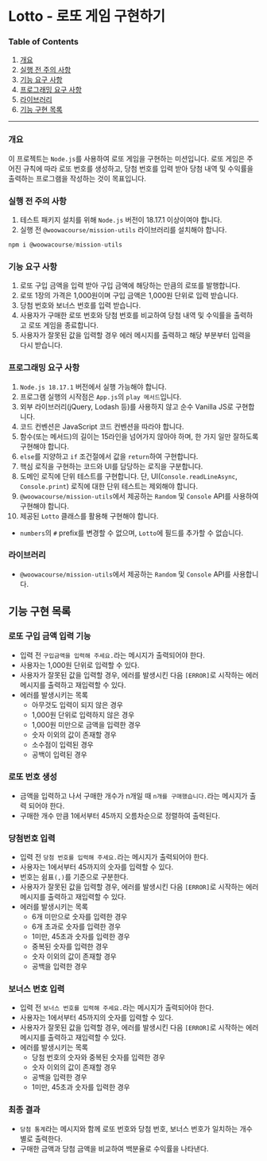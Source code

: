 # Lotto - 로또 게임 구현하기

### Table of Contents
1. [개요](#개요)
2. [실행 전 주의 사항](#실행-전-주의-사항)
3. [기능 요구 사항](#기능-요구-사항)
4. [프로그래밍 요구 사항](#프로그래밍-요구-사항)
5. [라이브러리](#라이브러리)
6. [기능 구현 목록](#기능-구현-목록)

---
### 개요
이 프로젝트는 `Node.js`를 사용하여 로또 게임을 구현하는 미션입니다. 로또 게임은 주어진 규칙에 따라 로또 번호를 생성하고, 당첨 번호를 입력 받아 당첨 내역 및 수익률을 출력하는 프로그램을 작성하는 것이 목표입니다.

### 실행 전 주의 사항
1. 테스트 패키지 설치를 위해 `Node.js` 버전이 18.17.1 이상이여야 합니다.
2. 실행 전 `@woowacourse/mission-utils` 라이브러리를 설치해야 합니다.
```jsx
npm i @woowacourse/mission-utils
```

### 기능 요구 사항
1. 로또 구입 금액을 입력 받아 구입 금액에 해당하는 만큼의 로또를 발행합니다.
2. 로또 1장의 가격은 1,000원이며 구입 금액은 1,000원 단위로 입력 받습니다.
3. 당첨 번호와 보너스 번호를 입력 받습니다.
4. 사용자가 구매한 로또 번호와 당첨 번호를 비교하여 당첨 내역 및 수익률을 출력하고 로또 게임을 종료합니다.
5. 사용자가 잘못된 값을 입력할 경우 에러 메시지를 출력하고 해당 부분부터 입력을 다시 받습니다.

### 프로그래밍 요구 사항
1. `Node.js 18.17.1` 버전에서 실행 가능해야 합니다.
2. 프로그램 실행의 시작점은 `App.js`의 `play 메서드`입니다.
3. 외부 라이브러리(jQuery, Lodash 등)를 사용하지 않고 순수 Vanilla JS로 구현합니다.
4. 코드 컨벤션은 JavaScript 코드 컨벤션을 따라야 합니다.
5. 함수(또는 메서드)의 길이는 15라인을 넘어가지 않아야 하며, 한 가지 일만 잘하도록 구현해야 합니다.
6. `else`를 지양하고 `if` 조건절에서 값을 `return`하여 구현합니다.
7. 핵심 로직을 구현하는 코드와 UI를 담당하는 로직을 구분합니다.
8. 도메인 로직에 단위 테스트를 구현합니다. 단, UI(`Console.readLineAsync`, `Console.print`) 로직에 대한 단위 테스트는 제외해야 합니다.
9. `@woowacourse/mission-utils`에서 제공하는 `Random` 및 `Console` API를 사용하여 구현해야 합니다.
10. 제공된 `Lotto` 클래스를 활용해 구현해야 합니다.
  - `numbers`의 `#` prefix를 변경할 수 없으며, `Lotto`에 필드를 추가할 수 없습니다.

### 라이브러리
- `@woowacourse/mission-utils`에서 제공하는 `Random` 및 `Console` API를 사용합니다.


## 기능 구현 목록
### 로또 구입 금액 입력 기능
  - 입력 전 `구입금액을 입력해 주세요.`라는 메시지가 출력되어야 한다.
  - 사용자는 1,000원 단위로 입력할 수 있다.
  - 사용자가 잘못된 값을 입력할 경우, 에러를 발생시킨 다음 `[ERROR]`로 시작하는 에러 메시지를 출력하고 재입력할 수 있다.
  - 에러를 발생시키는 목록
    - 아무것도 입력이 되지 않은 경우
    - 1,000원 단위로 입력하지 않은 경우
    - 1,000원 미만으로 금액을 입력한 경우
    - 숫자 이외의 값이 존재할 경우
    - 소수점이 입력된 경우
    - 공백이 입력된 경우

### 로또 번호 생성
  - 금액을 입력하고 나서 구매한 개수가 n개일 때 `n개를 구매했습니다.`라는 메시지가 출력 되어야 한다.
  - 구매한 개수 만큼 1에서부터 45까지 오름차순으로 정렬하여 출력된다.

### 당첨번호 입력
  - 입력 전 `당첨 번호를 입력해 주세요.`라는 메시지가 출력되어야 한다.
  - 사용자는 1에서부터 45까지의 숫자를 입력할 수 있다.
  - 번호는 쉼표`(,)`를 기준으로 구분한다.
  - 사용자가 잘못된 값을 입력할 경우, 에러를 발생시킨 다음 `[ERROR]`로 시작하는 에러 메시지를 출력하고 재입력할 수 있다.
  - 에러를 발생시키는 목록
    - 6개 미만으로 숫자를 입력한 경우
    - 6개 초과로 숫자를 입력한 경우
    - 1미만, 45초과 숫자를 입력한 경우
    - 중복된 숫자를 입력한 경우
    - 숫자 이외의 값이 존재할 경우 
    - 공백을 입력한 경우

### 보너스 번호 입력
  - 입력 전 `보너스 번호를 입력해 주세요.`라는 메시지가 출력되어야 한다.
  - 사용자는 1에서부터 45까지의 숫자를 입력할 수 있다.
  - 사용자가 잘못된 값을 입력할 경우, 에러를 발생시킨 다음 `[ERROR]`로 시작하는 에러 메시지를 출력하고 재입력할 수 있다.
  - 에러를 발생시키는 목록
    - 당첨 번호의 숫자와 중복된 숫자를 입력한 경우
    - 숫자 이외의 값이 존재할 경우
    - 공백을 입력한 경우
    - 1미만, 45초과 숫자를 입력한 경우

### 최종 결과
  - `당첨 통계`라는 메시지와 함께 로또 번호와 당첨 번호, 보너스 번호가 일치하는 개수 별로 출력한다.
  - 구매한 금액과 당첨 금액을 비교하여 백분율로 수익률을 나타낸다.
